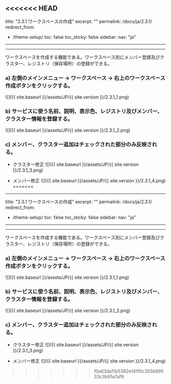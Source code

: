 <<<<<<< HEAD
---
title: "2.3.1 ワークスペースの作成"
excerpt: ""
permalink: /docs/ja/2.3.1/
redirect_from:
  - /theme-setup/
toc: false
toc_sticky: false
sidebar:
  nav: "ja"
---

---
ワークスペースを作成する機能である。ワークスペース別にメンバー登録及びクラスター、レジストリ（保存場所）の登録ができる。

### a\) 左側のメインメニュー → ワークスペース → 右上のワークスペース作成ボタンをクリックする。
![]({{ site.baseurl }}/assets/JP/{{ site.version }}/2.3.1_1.png)

### b\) サービスに使う名前、説明、表示色、レジストリ及びメンバー、クラスター情報を登録する。
![]({{ site.baseurl }}/assets/JP/{{ site.version }}/2.3.1_2.png)

### c\) メンバー、クラスター追加はチェックされた部分のみ反映される。

* クラスター修正
![]({{ site.baseurl }}/assets/JP/{{ site.version }}/2.3.1_3.png)

* メンバー修正
![]({{ site.baseurl }}/assets/JP/{{ site.version }}/2.3.1_4.png)
=======
---
title: "2.3.1 ワークスペースの作成"
excerpt: ""
permalink: /docs/ja/2.3.1/
redirect_from:
  - /theme-setup/
toc: false
toc_sticky: false
sidebar:
  nav: "ja"
---

---
ワークスペースを作成する機能である。ワークスペース別にメンバー登録及びクラスター、レジストリ（保存場所）の登録ができる。

### a\) 左側のメインメニュー → ワークスペース → 右上のワークスペース作成ボタンをクリックする。
![]({{ site.baseurl }}/assets/JP/{{ site.version }}/2.3.1_1.png)

### b\) サービスに使う名前、説明、表示色、レジストリ及びメンバー、クラスター情報を登録する。
![]({{ site.baseurl }}/assets/JP/{{ site.version }}/2.3.1_2.png)

### c\) メンバー、クラスター追加はチェックされた部分のみ反映される。

* クラスター修正
![]({{ site.baseurl }}/assets/JP/{{ site.version }}/2.3.1_3.png)

* メンバー修正
![]({{ site.baseurl }}/assets/JP/{{ site.version }}/2.3.1_4.png)
>>>>>>> f0a63da11b5392e141f0c305b89533c3b91a7af9
